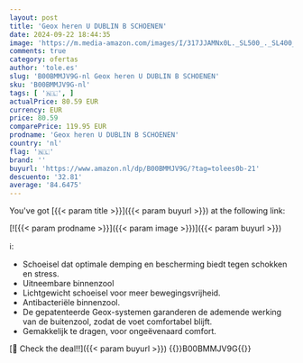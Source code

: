 ```yaml
---
layout: post
title: 'Geox heren U DUBLIN B SCHOENEN'
date: 2024-09-22 18:44:35
image: 'https://m.media-amazon.com/images/I/317JJAMNx0L._SL500_._SL400_.jpg'
comments: true
category: ofertas
author: 'tole.es'
slug: 'B00BMMJV9G-nl Geox heren U DUBLIN B SCHOENEN'
sku: 'B00BMMJV9G-nl'
tags: [ '🇳🇱', ]
actualPrice: 80.59 EUR
currency: EUR
price: 80.59
comparePrice: 119.95 EUR
prodname: 'Geox heren U DUBLIN B SCHOENEN'
country: 'nl'
flag: '🇳🇱'
brand: ''
buyurl: 'https://www.amazon.nl/dp/B00BMMJV9G/?tag=tolees0b-21'
descuento: '32.81'
average: '84.6475'
---
```


You've got [{{< param title >}}]({{< param buyurl >}}) at the following link:

[![{{< param prodname >}}]({{< param image >}})]({{< param buyurl >}})

ℹ️:

- Schoeisel dat optimale demping en bescherming biedt tegen schokken en stress.
- Uitneembare binnenzool
- Lichtgewicht schoeisel voor meer bewegingsvrijheid.
- Antibacteriële binnenzool.
- De gepatenteerde Geox-systemen garanderen de ademende werking van de buitenzool, zodat de voet comfortabel blijft.
- Gemakkelijk te dragen, voor ongeëvenaard comfort.

[🛒 Check the deal!!]({{< param buyurl >}})
{{<world>}}B00BMMJV9G{{</world>}}
